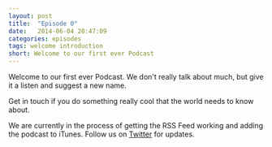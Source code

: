 ```yaml
---
layout: post
title:  "Episode 0"
date:   2014-06-04 20:47:09
categories: episodes
tags: welcome introduction
short: Welcome to our first ever Podcast
---
```

Welcome to our first ever Podcast. We don't really talk about much,
but give it a listen and suggest a new name.

Get in touch if you do something really cool that the world needs to know
about.

<script class="podigee-podcast-player" src="https://cdn.podigee.com/podcast-player/javascripts/podigee-podcast-player.js" data-configuration="https://bits-of-berlin.podigee.io/7-episode-0/embed"></script>

We are currently in the process of getting the RSS Feed working and adding the podcast to iTunes. Follow us on [Twitter](https://twitter.com/bitsofberlin) for updates.
